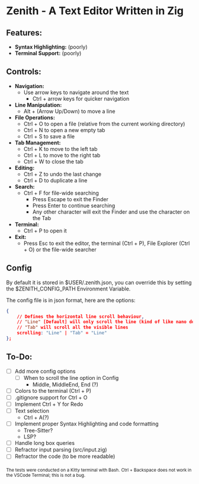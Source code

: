 # Zenith - A Text Editor Written in Zig

## Features:
- **Syntax Highlighting:** (poorly)
- **Terminal Support:** (poorly)

## Controls:
- **Navigation:**
  - Use arrow keys to navigate around the text
    - Ctrl + arrow keys for quicker navigation
- **Line Manipulation:**
  - Alt + (Arrow Up/Down) to move a line
- **File Operations:**
  - Ctrl + O to open a file (relative from the current working directory)
  - Ctrl + N to open a new empty tab
  - Ctrl + S to save a file
- **Tab Management:**
  - Ctrl + K to move to the left tab
  - Ctrl + L to move to the right tab
  - Ctrl + W to close the tab
- **Editing:**
  - Ctrl + Z to undo the last change
  - Ctrl + D to duplicate a line
- **Search:** 
  - Ctrl + F for file-wide searching
    - Press Escape to exit the Finder
    - Press Enter to continue searching
    - Any other character will exit the Finder and use the character on the Tab
- **Terminal:**
  - Ctrl + P to open it
- **Exit:**
  - Press Esc to exit the editor, the terminal (Ctrl + P), File Explorer (Ctrl + O) or the file-wide searcher

## Config
By default it is stored in $USER/.zenith.json, you can override this by setting the $ZENITH_CONFIG_PATH
Environment Variable.

The config file is in json format, here are the options:
```json
{
    // Defines the horizontal line scroll behaviour,
    // "Line" [Default] will only scroll the line (kind of like nano does)
    // "Tab" will scroll all the visible lines 
    scrolling: "Line" | "Tab" = "Line"
};
```

## To-Do:
- [ ] Add more config options
  - [ ] When to scroll the line option in Config
      - Middle, MiddleEnd, End (?)
- [ ] Colors to the terminal (Ctrl + P)
- [ ] .gitignore support for Ctrl + O
- [ ] Implement Ctrl + Y for Redo
- [ ] Text selection
    - Ctrl + A(?)
- [ ] Implement proper Syntax Highlighting and code formatting
    - Tree-Sitter?
    - LSP?
- [ ] Handle long box queries
- [ ] Refractor input parsing (src/input.zig)
- [ ] Refractor the code (to be more readable)

<sub>The tests were conducted on a Kitty terminal with Bash.</sub>
<sub>Ctrl + Backspace does not work in the VSCode Terminal; this is not a bug.</sub>
